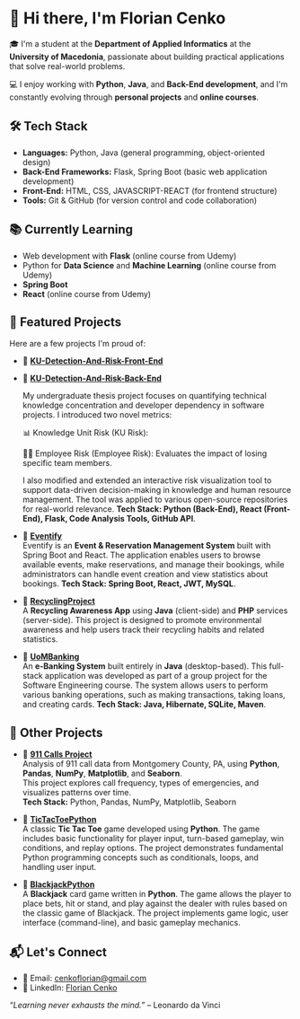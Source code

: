 # 👋 Hi there, I'm Florian Cenko

🎓 I'm a student at the **Department of Applied Informatics** at the **University of Macedonia**, passionate about building practical applications that solve real-world problems.  

💻 I enjoy working with **Python**, **Java**, and **Back-End development**, and I'm constantly evolving through **personal projects** and **online courses**.


## 🛠️ Tech Stack

- **Languages:** Python, Java (general programming, object-oriented design)
- **Back-End Frameworks:** Flask, Spring Boot (basic web application development)
- **Front-End:** HTML, CSS, JAVASCRIPT-REACT (for frontend structure)
- **Tools:** Git & GitHub  (for version control and code collaboration)


## 📚 Currently Learning

- Web development with **Flask** (online course from Udemy)
- Python for **Data Science** and **Machine Learning** (online course from Udemy)
- **Spring Boot**
- **React** (online course from Udemy)
  
## 🚀 Featured Projects

Here are a few projects I'm proud of:

- 🔗 [**KU-Detection-And-Risk-Front-End**](https://github.com/Florian-Cenko/KU-Detection-And-Risk-Front-End)
- 🔗 [**KU-Detection-And-Risk-Back-End**](https://github.com/Florian-Cenko/KU-Detection-And-Risk-Back-End)

  My undergraduate thesis project focuses on quantifying technical knowledge concentration and developer dependency in software projects. I introduced two novel metrics:

  📊 Knowledge Unit Risk (KU Risk): 

  🧑‍💻 Employee Risk (Employee Risk): Evaluates the impact of losing specific team members.

  I also modified and extended an interactive risk visualization tool to support data-driven decision-making in knowledge and human resource management. The tool was applied to various open-source repositories for real-world relevance.
**Tech Stack: Python (Back-End), React (Front-End), Flask, Code Analysis Tools, GitHub API**.


- 🔗 [**Eventify**](https://github.com/Florian-Cenko/Eventify)  
  Eventify is an **Event & Reservation Management System** built with Spring Boot and React. The application enables users to browse available events, make reservations, and manage their bookings, while administrators can handle event creation and view statistics about bookings. **Tech Stack: Spring Boot, React, JWT, MySQL**.

- 🔗 [**RecyclingProject**](https://github.com/Florian-Cenko/RecyclingProject)  
  A **Recycling Awareness App** using **Java** (client-side) and **PHP** services (server-side). This project is designed to promote environmental awareness and help users track their recycling habits and related statistics.

- 🔗 [**UoMBanking**](https://github.com/Florian-Cenko/UomBanking)  
  An **e-Banking System** built entirely in **Java** (desktop-based). This full-stack application was developed as part of a group project for the Software Engineering course. The system allows users to perform various banking operations, such as making transactions, taking loans, and creating cards. **Tech Stack: Java, Hibernate, SQLite, Maven**.

## 🚀 Other Projects

- 🔗 [**911 Calls Project**](https://github.com/Florian-Cenko/911-Calls-Project)  
Analysis of 911 call data from Montgomery County, PA, using **Python**, **Pandas**, **NumPy**, **Matplotlib**, and **Seaborn**.  
This project explores call frequency, types of emergencies, and visualizes patterns over time.  
**Tech Stack:** Python, Pandas, NumPy, Matplotlib, Seaborn

- 🔗 [**TicTacToePython**](https://github.com/Florian-Cenko/TicTacToePython)  
A classic **Tic Tac Toe** game developed using **Python**. The game includes basic functionality for player input, turn-based gameplay, win conditions, and replay options. The project demonstrates fundamental Python programming concepts such as conditionals, loops, and handling user input.

- 🔗 [**BlackjackPython**](https://github.com/Florian-Cenko/BlackjackPython)  
  A **Blackjack** card game written in **Python**. The game allows the player to place bets, hit or stand, and play against the dealer with rules based on the classic game of Blackjack. The project implements game logic, user interface (command-line), and basic gameplay mechanics.



## 📬 Let's Connect

- 📧 Email: [cenkoflorian@gmail.com](mailto:cenkoflorian@gmail.com)  
- 💼 LinkedIn: [Florian Cenko](https://www.linkedin.com/in/florian-cenko-6a7a19252/)


 
 
 *“Learning never exhausts the mind.”* – Leonardo da Vinci

